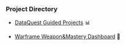 ### Project Directory

* [DataQuest Guided Projects](/DataQuest_Projects) 📊

* [Warframe Weapon&Mastery Dashboard](/warframe_weapon_dashboard) 👾

